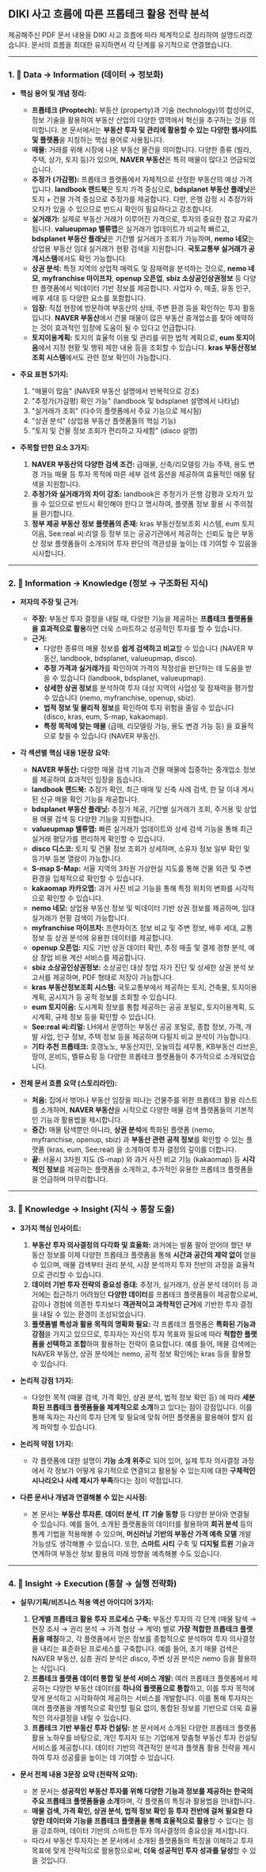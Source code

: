 ## DIKI 사고 흐름에 따른 프롭테크 활용 전략 분석

제공해주신 PDF 문서 내용을 DIKI 사고 흐름에 따라 체계적으로 정리하여 설명드리겠습니다. 문서의 흐름을 최대한 유지하면서 각 단계를 유기적으로 연결했습니다.

---

### 1. 🔹 Data → Information (데이터 → 정보화)

- **핵심 용어 및 개념 정리:**
    
    - **프롭테크 (Proptech):** 부동산 (property)과 기술 (technology)의 합성어로, 정보 기술을 활용하여 부동산 산업의 다양한 영역에서 혁신을 추구하는 것을 의미합니다. 본 문서에서는 **부동산 투자 및 관리에 활용할 수 있는 다양한 웹사이트 및 플랫폼**을 지칭하는 핵심 용어로 사용됩니다.
    - **매물:** 거래를 위해 시장에 나온 부동산 물건을 의미합니다. 다양한 종류 (빌라, 주택, 상가, 토지 등)가 있으며, **NAVER 부동산**은 특히 매물이 많다고 언급되었습니다.
    - **추정가 (가감평):** 프롭테크 플랫폼에서 자체적으로 산정한 부동산의 예상 가격입니다. **landbook 랜드북**은 토지 가격 중심으로, **bdsplanet 부동산 플래닛**은 토지 + 건물 가격 중심으로 추정가를 제공합니다. 다만, 은행 감정 시 추정가와 오차가 있을 수 있으므로 반드시 확인이 필요하다고 강조합니다.
    - **실거래가:** 실제로 부동산 거래가 이루어진 가격으로, 투자의 중요한 참고 자료가 됩니다. **valueupmap 밸류맵**은 실거래가 업데이트가 비교적 빠르고, **bdsplanet 부동산 플래닛**은 기간별 실거래가 조회가 가능하며, **nemo 네모**는 상업용 부동산 임대 실거래가 현황 검색을 지원합니다. **국토교통부 실거래가 공개시스템**에서도 확인 가능합니다.
    - **상권 분석:** 특정 지역의 상업적 매력도 및 잠재력을 분석하는 것으로, **nemo 네모**, **myfranchise 마이프차**, **openup 오픈업**, **sbiz 소상공인상권정보** 등 다양한 플랫폼에서 빅데이터 기반 정보를 제공합니다. 사업자 수, 매출, 유동 인구, 배후 세대 등 다양한 요소를 포함합니다.
    - **임장:** 직접 현장에 방문하여 부동산의 상태, 주변 환경 등을 확인하는 투자 활동입니다. **NAVER 부동산**에서 건물 매물이 많은 부동산 중개업소를 찾아 예약하는 것이 효과적인 임장에 도움이 될 수 있다고 언급합니다.
    - **토지이용계획:** 토지의 효율적 이용 및 관리를 위한 법적 계획으로, **eum 토지이음**에서 지정 현황 및 행위 제한 내용 등을 조회할 수 있습니다. **kras 부동산정보조회 시스템**에서도 관련 정보 확인이 가능합니다.
- **주요 표현 5가지:**
    
    1. "매물이 많음" (NAVER 부동산 설명에서 반복적으로 강조)
    2. "추정가(가감평) 확인 가능" (landbook 및 bdsplanet 설명에서 나타남)
    3. "실거래가 조회" (다수의 플랫폼에서 주요 기능으로 제시됨)
    4. "상권 분석" (상업용 부동산 플랫폼들의 핵심 기능)
    5. "토지 및 건물 정보 조회가 편리하고 자세함" (disco 설명)
- **주목할 만한 요소 3가지:**
    
    1. **NAVER 부동산의 다양한 검색 조건:** 급매물, 신축/리모델링 가능 주택, 용도 변경 가능 매물 등 투자 목적에 따른 세부 검색 옵션을 제공하여 효율적인 매물 탐색을 지원합니다.
    2. **추정가와 실거래가의 차이 강조:** landbook은 추정가가 은행 감평과 오차가 있을 수 있으므로 반드시 확인해야 한다고 명시하여, 플랫폼 정보 활용 시 주의점을 환기합니다.
    3. **정부 제공 부동산 정보 플랫폼의 존재:** kras 부동산정보조회 시스템, eum 토지이음, See:real 씨:리얼 등 정부 또는 공공기관에서 제공하는 신뢰도 높은 부동산 정보 플랫폼들이 소개되어 투자 판단의 객관성을 높이는 데 기여할 수 있음을 시사합니다.

---

### 2. 🔸 Information → Knowledge (정보 → 구조화된 지식)

- **저자의 주장 및 근거:**
    
    - **주장:** 부동산 투자 결정을 내릴 때, 다양한 기능을 제공하는 **프롭테크 플랫폼들을 효과적으로 활용**하면 더욱 스마트하고 성공적인 투자를 할 수 있습니다.
    - **근거:**
        - 다양한 종류의 매물 정보를 **쉽게 검색하고 비교**할 수 있습니다 (NAVER 부동산, landbook, bdsplanet, valueupmap, disco).
        - **추정 가격과 실거래가**를 확인하여 가격의 적정성을 판단하는 데 도움을 받을 수 있습니다 (landbook, bdsplanet, valueupmap).
        - **상세한 상권 정보**를 분석하여 투자 대상 지역의 사업성 및 잠재력을 평가할 수 있습니다 (nemo, myfranchise, openup, sbiz).
        - **법적 정보 및 물리적 정보**를 확인하여 투자 위험을 줄일 수 있습니다 (disco, kras, eum, S-map, kakaomap).
        - **특정 목적에 맞는 매물** (급매, 리모델링 가능, 용도 변경 가능 등) 을 효율적으로 찾을 수 있습니다 (NAVER 부동산).
- **각 섹션별 핵심 내용 1문장 요약:**
    
    - **NAVER 부동산:** 다양한 매물 검색 기능과 건물 매물에 집중하는 중개업소 정보를 제공하여 효과적인 임장을 돕습니다.
    - **landbook 랜드북:** 추정가 확인, 최근 매매 및 신축 사례 검색, 한 달 이내 게시된 신규 매물 확인 기능을 제공합니다.
    - **bdsplanet 부동산 플래닛:** 추정가 제공, 기간별 실거래가 조회, 주거용 및 상업용 매물 검색 등 다양한 기능을 지원합니다.
    - **valueupmap 밸류맵:** 빠른 실거래가 업데이트와 상세 검색 기능을 통해 최근 실거래 평당가를 편리하게 확인할 수 있습니다.
    - **disco 디스코:** 토지 및 건물 정보 조회가 상세하며, 소유자 정보 일부 확인 및 등기부 등본 열람이 가능합니다.
    - **S-map S-Map:** 서울 지역의 3차원 가상현실 지도를 통해 건물 외관 및 주변 환경을 입체적으로 확인할 수 있습니다.
    - **kakaomap 카카오맵:** 과거 사진 비교 기능을 통해 특정 위치의 변화를 시각적으로 확인할 수 있습니다.
    - **nemo 네모:** 상업용 부동산 정보 및 빅데이터 기반 상권 정보를 제공하며, 임대 실거래가 현황 검색이 가능합니다.
    - **myfranchise 마이프차:** 프랜차이즈 정보 비교 및 주변 정보, 배후 세대, 교통 정보 등 상권 분석에 유용한 데이터를 제공합니다.
    - **openup 오픈업:** 지도 기반 상권 데이터 확인, 추정 매출 및 결제 경향 분석, 예상 창업 비용 계산 서비스를 제공합니다.
    - **sbiz 소상공인상권정보:** 소상공인 대상 창업 자가 진단 및 상세한 상권 분석 보고서를 제공하며, PDF 형태로 저장이 가능합니다.
    - **kras 부동산정보조회 시스템:** 국토교통부에서 제공하는 토지, 건축물, 토지이용계획, 공시지가 등 공적 정보를 조회할 수 있습니다.
    - **eum 토지이음:** 도시계획 정보를 통합 제공하는 공공 포털로, 토지이용계획, 도시계획, 규제 정보 등을 확인할 수 있습니다.
    - **See:real 씨:리얼:** LH에서 운영하는 부동산 공공 포털로, 종합 정보, 가격, 개발 사업, 인구 정보, 주택 정보 등을 제공하며 다필지 비교 분석이 가능합니다.
    - **기타 추천 프롭테크:** 호갱노노, 부동산지인, 오늘의집 세무통, KB부동산 리브온, 땅야, 온비드, 벨류쇼핑 등 다양한 프롭테크 플랫폼들이 추가적으로 소개되었습니다.
- **전체 문서 흐름 요약 (스토리라인):**
    
    - **처음:** 집에서 벗어나 부동산 임장을 떠나는 건물주를 위한 프롭테크 활용 리스트를 소개하며, **NAVER 부동산**을 시작으로 다양한 매물 검색 플랫폼들의 기본적인 기능과 활용법을 제시합니다.
    - **중간:** 매물 탐색뿐만 아니라, **상권 분석**에 특화된 플랫폼 (nemo, myfranchise, openup, sbiz) 과 **부동산 관련 공적 정보**를 확인할 수 있는 플랫폼 (kras, eum, See:real) 을 소개하여 투자 결정의 깊이를 더합니다.
    - **끝:** 서울시 3차원 지도 (S-map) 와 과거 사진 비교 기능 (kakaomap) 등 **시각적인 정보**를 제공하는 플랫폼을 소개하고, 추가적인 유용한 프롭테크 플랫폼들을 언급하며 마무리합니다.

---

### 3. 🔺 Knowledge → Insight (지식 → 통찰 도출)

- **3가지 핵심 인사이트:**
    
    1. **부동산 투자 의사결정의 다각화 및 효율화:** 과거에는 발품 팔아 얻어야 했던 부동산 정보를 이제 다양한 프롭테크 플랫폼을 통해 **시간과 공간의 제약 없이** 얻을 수 있으며, 매물 검색부터 권리 분석, 시장 분석까지 투자 전반의 과정을 효율적으로 관리할 수 있습니다.
    2. **데이터 기반 투자 전략의 중요성 증대:** 추정가, 실거래가, 상권 분석 데이터 등 과거에는 접근하기 어려웠던 **다양한 데이터**를 프롭테크 플랫폼들이 제공함으로써, 감이나 경험에 의존한 투자보다 **객관적이고 과학적인 근거**에 기반한 투자 결정을 내릴 수 있는 환경이 조성되었습니다.
    3. **플랫폼별 특성과 활용 목적의 명확화 필요:** 각 프롭테크 플랫폼은 **특화된 기능과 강점**을 가지고 있으므로, 투자자는 자신의 투자 목표와 필요에 따라 **적합한 플랫폼을 선택하고 조합**하여 활용하는 전략이 중요합니다. 예를 들어, 매물 검색에는 NAVER 부동산, 상권 분석에는 nemo, 공적 정보 확인에는 kras 등을 활용할 수 있습니다.
- **논리적 강점 1가지:**
    
    - 다양한 목적 (매물 검색, 가격 확인, 상권 분석, 법적 정보 확인 등) 에 따라 **세분화된 프롭테크 플랫폼들을 체계적으로 소개**하고 있다는 점이 강점입니다. 이를 통해 독자는 자신의 투자 단계 및 필요에 맞춰 어떤 플랫폼을 활용해야 할지 쉽게 파악할 수 있습니다.
- **논리적 약점 1가지:**
    
    - 각 플랫폼에 대한 설명이 **기능 소개 위주**로 되어 있어, 실제 투자 의사결정 과정에서 각 정보가 어떻게 유기적으로 연결되고 활용될 수 있는지에 대한 **구체적인 시나리오나 사례 제시가 부족**하다는 점이 약점입니다.
- **다른 문서나 개념과 연결해볼 수 있는 시사점:**
    
    - 본 문서는 **부동산 투자론**, **데이터 분석**, **IT 기술 동향** 등 다양한 분야와 연결될 수 있습니다. 예를 들어, 소개된 플랫폼들의 데이터를 활용하여 **회귀 분석** 등의 통계 기법을 적용해볼 수 있으며, **머신러닝 기반의 부동산 가격 예측 모델** 개발 가능성도 생각해볼 수 있습니다. 또한, **스마트 시티** 구축 및 **디지털 트윈** 기술과 연계하여 부동산 정보 활용의 미래 방향을 예측해볼 수도 있습니다.

---

### 4. 🔻 Insight → Execution (통찰 → 실행 전략화)

- **실무/기획/비즈니스 적용 액션 아이디어 3가지:**
    
    1. **단계별 프롭테크 활용 투자 프로세스 구축:** 부동산 투자의 각 단계 (매물 탐색 → 현장 조사 → 권리 분석 → 가격 협상 → 계약) 별로 **가장 적합한 프롭테크 플랫폼을 매칭**하고, 각 플랫폼에서 얻은 정보를 종합적으로 분석하여 투자 의사결정을 내리는 표준화된 프로세스를 구축합니다. 예를 들어, 초기 매물 검색은 NAVER 부동산, 심층 권리 분석은 disco, 주변 상권 분석은 nemo 등을 활용하는 식입니다.
    2. **프롭테크 플랫폼 데이터 통합 및 분석 서비스 개발:** 여러 프롭테크 플랫폼에서 제공하는 다양한 부동산 데이터를 **하나의 플랫폼으로 통합**하고, 이를 투자 목적에 맞게 분석하고 시각화하여 제공하는 서비스를 개발합니다. 이를 통해 투자자는 여러 플랫폼을 개별적으로 확인할 필요 없이, 통합된 정보를 기반으로 더욱 효율적인 의사결정을 내릴 수 있습니다.
    3. **프롭테크 기반 부동산 투자 컨설팅:** 본 문서에서 소개된 다양한 프롭테크 플랫폼 활용 노하우를 바탕으로, 개인 투자자 또는 기업에게 맞춤형 부동산 투자 컨설팅 서비스를 제공합니다. 데이터 기반의 객관적인 분석과 플랫폼 활용 전략을 제시하여 투자 성공률을 높이는 데 기여할 수 있습니다.
- **문서 전체 내용 3문장 요약 (전략적 요약):**
    
    - 본 문서는 **성공적인 부동산 투자를 위해 다양한 기능과 정보를 제공하는 한국의 주요 프롭테크 플랫폼들을 소개**하며, 각 플랫폼의 특징과 활용법을 안내합니다.
    - **매물 검색, 가격 확인, 상권 분석, 법적 정보 확인 등 투자 전반에 걸쳐 필요한 다양한 데이터와 기능을 프롭테크 플랫폼을 통해 효율적으로 활용**할 수 있다는 점을 강조하며, 데이터 기반의 스마트한 투자 의사결정의 중요성을 제시합니다.
    - 따라서 부동산 투자자는 본 문서에서 소개된 플랫폼들의 특징을 이해하고 투자 목표에 맞게 전략적으로 활용함으로써, **더욱 성공적인 투자 성과를 달성**할 수 있을 것입니다.